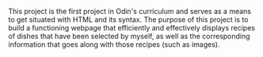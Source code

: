 This project is the first project in Odin's curriculum and serves as a means to get situated with HTML and its syntax.
The purpose of this project is to build a functioning webpage that efficiently and effectively displays recipes of dishes that have been selected by myself, as well as the corresponding information that goes along with those recipes (such as images). 
